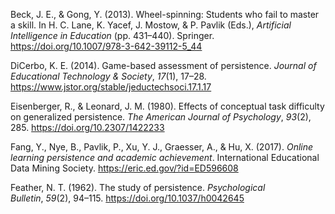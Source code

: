 Beck, J. E., & Gong, Y. (2013). Wheel-spinning: Students who fail to master a skill. In H. C. Lane, K. Yacef, J. Mostow, & P. Pavlik (Eds.), _Artificial Intelligence in Education_ (pp. 431–440). Springer. https://doi.org/10.1007/978-3-642-39112-5_44

DiCerbo, K. E. (2014). Game-based assessment of persistence. _Journal of Educational Technology & Society_, _17_(1), 17–28. https://www.jstor.org/stable/jeductechsoci.17.1.17

Eisenberger, R., & Leonard, J. M. (1980). Effects of conceptual task difficulty on generalized persistence. _The American Journal of Psychology_, _93_(2), 285. https://doi.org/10.2307/1422233

Fang, Y., Nye, B., Pavlik, P., Xu, Y. J., Graesser, A., & Hu, X. (2017). _Online learning persistence and academic achievement_. International Educational Data Mining Society. https://eric.ed.gov/?id=ED596608

Feather, N. T. (1962). The study of persistence. _Psychological Bulletin_, _59_(2), 94–115. https://doi.org/10.1037/h0042645